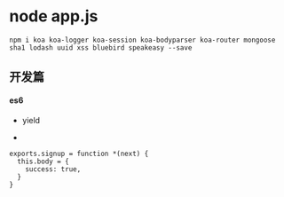# node app.js
```
npm i koa koa-logger koa-session koa-bodyparser koa-router mongoose sha1 lodash uuid xss bluebird speakeasy --save
```

## 开发篇

#### es6
* yield

* 
```
exports.signup = function *(next) {
  this.body = {
    success: true,
  }
}
```
